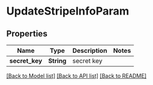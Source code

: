 # UpdateStripeInfoParam

## Properties

Name | Type | Description | Notes
------------ | ------------- | ------------- | -------------
**secret_key** | **String** | secret key | 

[[Back to Model list]](../README.md#documentation-for-models) [[Back to API list]](../README.md#documentation-for-api-endpoints) [[Back to README]](../README.md)


